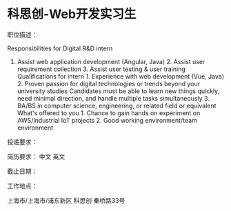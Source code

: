 # 科思创-Web开发实习生

职位描述：

Responsibilities for Digital R&D intern 

1. Assist web application development (Angular, Java) 2. Assist user requirement collection 3. Assist user testing & user training Qualifications for intern 1. Experience with web development (Vue, Java)  2. Proven passion for digital technologies or trends beyond your university studies Candidates must be able to learn new things quickly, need minimal direction, and handle multiple tasks simultaneously 3. BA/BS in computer science, engineering, or related field or equivalent   What's offered to you 1. Chance to gain hands on experiment on AWS/Industrial IoT projects 2. Good working environment/team environment

投递要求：

简历要求： 中文 英文

截止日期：

工作地点：

上海市/上海市/浦东新区 科思创 秦桥路33号